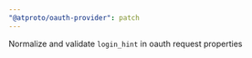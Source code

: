 ```yaml
---
"@atproto/oauth-provider": patch
---
```


Normalize and validate `login_hint` in oauth request properties
